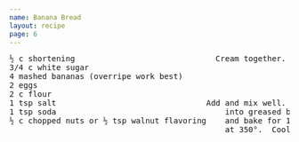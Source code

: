 ```yaml
---
name: Banana Bread
layout: recipe
page: 6
---
```


<pre>
½ c shortening                              Cream together.
3/4 c white sugar
4 mashed bananas (overripe work best)
2 eggs
2 c flour
1 tsp salt                                Add and mix well.  Pour
1 tsp soda                                    into greased bread pan
½ c chopped nuts or ½ tsp walnut flavoring    and bake for 1 hour
                                              at 350°.  Cool on rack.
</pre>
